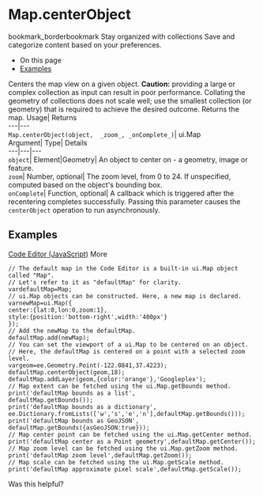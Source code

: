  
#  Map.centerObject
bookmark_borderbookmark Stay organized with collections  Save and categorize content based on your preferences.
  * On this page
  * [Examples](https://developers.google.com/earth-engine/apidocs/map-centerobject#examples)


Centers the map view on a given object. **Caution:** providing a large or complex collection as input can result in poor performance. Collating the geometry of collections does not scale well; use the smallest collection (or geometry) that is required to achieve the desired outcome.
Returns the map.
Usage| Returns  
---|---  
`Map.centerObject(object,  _zoom_, _onComplete_)`| ui.Map  
Argument| Type| Details  
---|---|---  
`object`| Element|Geometry| An object to center on - a geometry, image or feature.  
`zoom`| Number, optional| The zoom level, from 0 to 24. If unspecified, computed based on the object's bounding box.  
`onComplete`| Function, optional| A callback which is triggered after the recentering completes successfully. Passing this parameter causes the `centerObject` operation to run asynchronously.  
## Examples
[Code Editor (JavaScript)](https://developers.google.com/earth-engine/apidocs/map-centerobject#code-editor-javascript-sample) More
```
// The default map in the Code Editor is a built-in ui.Map object called "Map".
// Let's refer to it as "defaultMap" for clarity.
vardefaultMap=Map;
// ui.Map objects can be constructed. Here, a new map is declared.
varnewMap=ui.Map({
center:{lat:0,lon:0,zoom:1},
style:{position:'bottom-right',width:'400px'}
});
// Add the newMap to the defaultMap.
defaultMap.add(newMap);
// You can set the viewport of a ui.Map to be centered on an object.
// Here, the defaultMap is centered on a point with a selected zoom level.
vargeom=ee.Geometry.Point(-122.0841,37.4223);
defaultMap.centerObject(geom,18);
defaultMap.addLayer(geom,{color:'orange'},'Googleplex');
// Map extent can be fetched using the ui.Map.getBounds method.
print('defaultMap bounds as a list',
defaultMap.getBounds());
print('defaultMap bounds as a dictionary',
ee.Dictionary.fromLists(['w','s','e','n'],defaultMap.getBounds()));
print('defaultMap bounds as GeoJSON',
defaultMap.getBounds({asGeoJSON:true}));
// Map center point can be fetched using the ui.Map.getCenter method.
print('defaultMap center as a Point geometry',defaultMap.getCenter());
// Map zoom level can be fetched using the ui.Map.getZoom method.
print('defaultMap zoom level',defaultMap.getZoom());
// Map scale can be fetched using the ui.Map.getScale method.
print('defaultMap approximate pixel scale',defaultMap.getScale());
```

Was this helpful?
